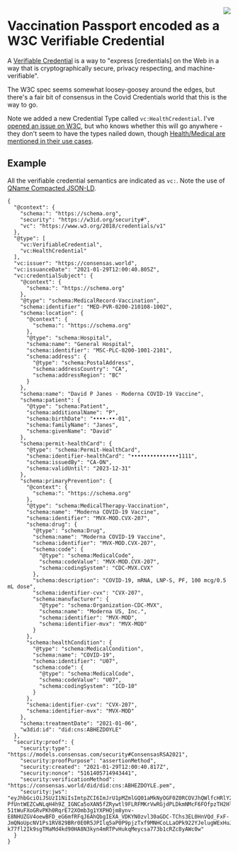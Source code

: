 <a href="https://github.com/Consensas/information-passport/tree/main/docs"><img src="https://consensas-aws.s3.amazonaws.com/icons/passports-github.png" align="right" /></a>

# Vaccination Passport encoded as a W3C Verifiable Credential

A [Verifiable Credential](https://www.w3.org/TR/vc-data-model/) is a way to 
"express [credentials] on the Web in a way that is cryptographically secure, privacy respecting, 
and machine-verifiable".

The W3C spec seems somewhat loosey-goosey around the edges, but there's a fair
bit of consensus in the Covid Credentials world that this is the way to go.

Note we added a new Credential Type called `vc:HealthCredential`.
I've [opened an issue on W3C](https://github.com/w3c/vc-data-model/issues/763),
but who knows whether this will go anywhere - they don't seem to have the
types nailed down, though 
[Health/Medical are mentioned in their use cases](https://www.w3.org/TR/vc-use-cases/).

## Example

All the verifiable credential semantics are indicated as `vc:`. 
Note the use of 
[QName Compacted JSON-LD](https://github.com/Consensas/information-passport/blob/main/docs/QCompacted.md).

    {
      "@context": {
        "schema:": "https://schema.org",
        "security": "https://w3id.org/security#",
        "vc": "https://www.w3.org/2018/credentials/v1"
      },
      "@type": [
        "vc:VerifiableCredential",
        "vc:HealthCredential"
      ],
      "vc:issuer": "https://consensas.world",
      "vc:issuanceDate": "2021-01-29T12:00:40.805Z",
      "vc:credentialSubject": {
        "@context": {
          "schema:": "https://schema.org"
        },
        "@type": "schema:MedicalRecord-Vaccination",
        "schema:identifier": "MED-PVR-0200-210108-1002",
        "schema:location": {
          "@context": {
            "schema:": "https://schema.org"
          },
          "@type": "schema:Hospital",
          "schema:name": "General Hospital",
          "schema:identifier": "MSC-PLC-0200-1001-2101",
          "schema:address": {
            "@type": "schema:PostalAddress",
            "schema:addressCountry": "CA",
            "schema:addressRegion": "BC"
          }
        },
        "schema:name": "David P Janes - Moderna COVID-19 Vaccine",
        "schema:patient": {
          "@type": "schema:Patient",
          "schema:additionalName": "P",
          "schema:birthDate": "••••-••-01",
          "schema:familyName": "Janes",
          "schema:givenName": "David"
        },
        "schema:permit-healthCard": {
          "@type": "schema:Permit-HealthCard",
          "schema:identifier-healthCard": "•••••••••••••••1111",
          "schema:issuedBy": "CA-ON",
          "schema:validUntil": "2023-12-31"
        },
        "schema:primaryPrevention": {
          "@context": {
            "schema:": "https://schema.org"
          },
          "@type": "schema:MedicalTherapy-Vaccination",
          "schema:name": "Moderna COVID-19 Vaccine",
          "schema:identifier": "MVX-MOD.CVX-207",
          "schema:drug": {
            "@type": "schema:Drug",
            "schema:name": "Moderna COVID-19 Vaccine",
            "schema:identifier": "MVX-MOD.CVX-207",
            "schema:code": {
              "@type": "schema:MedicalCode",
              "schema:codeValue": "MVX-MOD.CVX-207",
              "schema:codingSystem": "CDC-MVX.CVX"
            },
            "schema:description": "COVID-19, mRNA, LNP-S, PF, 100 mcg/0.5 mL dose",
            "schema:identifier-cvx": "CVX-207",
            "schema:manufacturer": {
              "@type": "schema:Organization-CDC-MVX",
              "schema:name": "Moderna US, Inc.",
              "schema:identifier": "MVX-MOD",
              "schema:identifier-mvx": "MVX-MOD"
            }
          },
          "schema:healthCondition": {
            "@type": "schema:MedicalCondition",
            "schema:name": "COVID-19",
            "schema:identifier": "U07",
            "schema:code": {
              "@type": "schema:MedicalCode",
              "schema:codeValue": "U07",
              "schema:codingSystem": "ICD-10"
            }
          },
          "schema:identifier-cvx": "CVX-207",
          "schema:identifier-mvx": "MVX-MOD"
        },
        "schema:treatmentDate": "2021-01-06",
        "w3did:id": "did:cns:ABHEZDOYLE"
      },
      "security:proof": {
        "security:type": "https://models.consensas.com/security#ConsensasRSA2021",
        "security:proofPurpose": "assertionMethod",
        "security:created": "2021-01-29T12:00:40.817Z",
        "security:nonce": "5161405714943441",
        "security:verificationMethod": "https://consensas.world/did/did:cns:ABHEZDOYLE.pem",
        "security:jws": "eyJhbGciOiJSUzI1NiIsImtpZCI6ImJrU1pMZmlGQ01aMkNyOGF0Z0RCOVJhQWlfcHRlY2NkSGczckxBUFVhNUkifQ..Rc9MDk6exumVQhYUWk_U4-PfUntWEZCwNLqH4h9Z_IGNCa5oXAN5fZRywtl9FLRFMKrVwRGjdPLDkmNMcF6FOfpzTH2Hl-51tWuFXoGRvPKh0RqrE72XOmb3g1YXPHOjm8ynv-E8NHUZGV4oewBFD_eG6mfRFqJ6AhQbgIEXA_VDKYN0zvl30aGDC-TChs3EL0HnVQd_FxF-JmQNoUpcNV1Ps1RV829BRr0E0R5JPIlq5aP0P9pjzTxf9MNHCoLLaOPk922YJelugWExHuJDriqE-k77fl2Ik9sgTMaMd4kd90HA8N3kyn4mRTPvHukqMeycsa773b1cRZc8yAWc0w"
      }
    }
